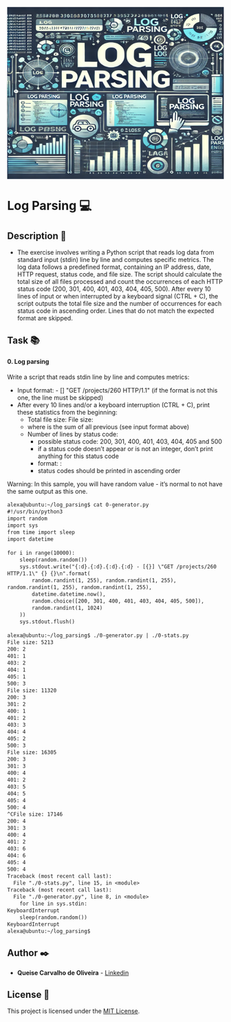<img src="https://github.com/Qcarvalhooliveira/holbertonschool-interview/blob/main/log_parsing/image/Log_parsing.png" width="1000" height="400">

# **Log Parsing** :computer:

## **Description** :speech_balloon:

* The exercise involves writing a Python script that reads log data from standard input (stdin) line by line and computes specific metrics. The log data follows a predefined format, containing an IP address, date, HTTP request, status code, and file size. The script should calculate the total size of all files processed and count the occurrences of each HTTP status code (200, 301, 400, 401, 403, 404, 405, 500). After every 10 lines of input or when interrupted by a keyboard signal (CTRL + C), the script outputs the total file size and the number of occurrences for each status code in ascending order. Lines that do not match the expected format are skipped.

## **Task** :books:

#### **0. Log parsing**

Write a script that reads stdin line by line and computes metrics:

* Input format: <IP Address> - [<date>] "GET /projects/260 HTTP/1.1" <status code> <file size> (if the format is not this one, the line must be skipped)
* After every 10 lines and/or a keyboard interruption (CTRL + C), print these statistics from the beginning:
    * Total file size: File size: <total size>
    * where <total size> is the sum of all previous <file size> (see input format above)
    * Number of lines by status code:
        * possible status code: 200, 301, 400, 401, 403, 404, 405 and 500
        * if a status code doesn’t appear or is not an integer, don’t print anything for this status code
        * format: <status code>: <number>
        * status codes should be printed in ascending order

Warning: In this sample, you will have random value - it’s normal to not have the same output as this one.

```
alexa@ubuntu:~/log_parsing$ cat 0-generator.py
#!/usr/bin/python3
import random
import sys
from time import sleep
import datetime

for i in range(10000):
    sleep(random.random())
    sys.stdout.write("{:d}.{:d}.{:d}.{:d} - [{}] \"GET /projects/260 HTTP/1.1\" {} {}\n".format(
        random.randint(1, 255), random.randint(1, 255), random.randint(1, 255), random.randint(1, 255),
        datetime.datetime.now(),
        random.choice([200, 301, 400, 401, 403, 404, 405, 500]),
        random.randint(1, 1024)
    ))
    sys.stdout.flush()

alexa@ubuntu:~/log_parsing$ ./0-generator.py | ./0-stats.py 
File size: 5213
200: 2
401: 1
403: 2
404: 1
405: 1
500: 3
File size: 11320
200: 3
301: 2
400: 1
401: 2
403: 3
404: 4
405: 2
500: 3
File size: 16305
200: 3
301: 3
400: 4
401: 2
403: 5
404: 5
405: 4
500: 4
^CFile size: 17146
200: 4
301: 3
400: 4
401: 2
403: 6
404: 6
405: 4
500: 4
Traceback (most recent call last):
  File "./0-stats.py", line 15, in <module>
Traceback (most recent call last):
  File "./0-generator.py", line 8, in <module>
    for line in sys.stdin:
KeyboardInterrupt
    sleep(random.random())
KeyboardInterrupt
alexa@ubuntu:~/log_parsing$ 
```

## **Author** :black_nib:

* **Queise Carvalho de Oliveira** - [Linkedin](https://www.linkedin.com/in/queise-carvalho-de-oliveira-50359749/)


## License :page_with_curl:
This project is licensed under the [MIT License](https://opensource.org/license/mit/).
